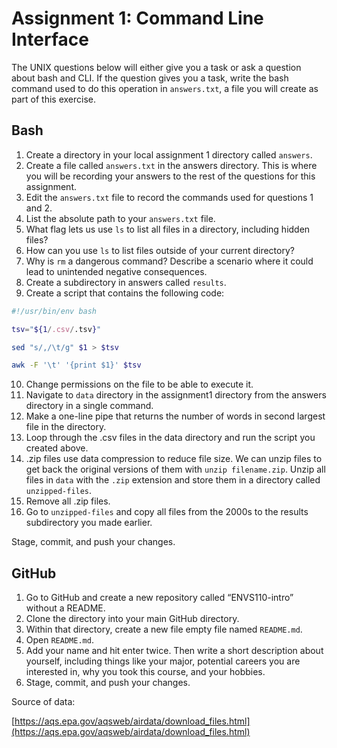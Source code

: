 # Assignment 1: Command Line Interface

The UNIX questions below will either give you a task or ask a question about bash and CLI. 
If the question gives you a task, write the bash command used to do this operation in `answers.txt`, 
a file you will create as part of this exercise.

## Bash

1.	Create a directory in your local assignment 1 directory called `answers`.
2.	Create a file called `answers.txt` in the answers directory. This is where you will be recording your answers to the rest of the questions for this assignment. 
3.	Edit the `answers.txt` file to record the commands used for questions 1 and 2.
4.	List the absolute path to your `answers.txt` file. 
5.	What flag lets us use `ls` to list all files in a directory, including hidden files?
6.	How can you use `ls` to list files outside of your current directory?
7.	Why is `rm` a dangerous command? Describe a scenario where it could lead to unintended negative consequences.
8.	Create a subdirectory in answers called `results`.
9.	Create a script that contains the following code:

```bash
#!/usr/bin/env bash

tsv="${1/.csv/.tsv}" 

sed "s/,/\t/g" $1 > $tsv

awk -F '\t' '{print $1}' $tsv
```

10.	Change permissions on the file to be able to execute it.
11.	Navigate to `data` directory in the assignment1 directory from the answers directory in a single command.
12.	Make a one-line pipe that returns the number of words in second largest file in the directory. 
13.	Loop through the .csv files in the data directory and run the script you created above.
14.	.zip files use data compression to reduce file size. We can unzip files to get back the original versions of them with `unzip filename.zip`. Unzip all files in `data` with the `.zip` extension and store them in a directory called `unzipped-files`.
15.	Remove all .zip files.
16.	Go to `unzipped-files` and copy all files from the 2000s to the results subdirectory you made earlier.

Stage, commit, and push your changes. 

## GitHub

1.	Go to GitHub and create a new repository called “ENVS110-intro” without a README.
2.	Clone the directory into your main GitHub directory.
3.	Within that directory, create a new file empty file named `README.md`. 
4.	Open `README.md`.
5.	Add your name and hit enter twice. Then write a short description about yourself, including things like your major, potential careers you are interested in, why you took this course, and your hobbies.
6.	Stage, commit, and push your changes. 

Source of data:

[https://aqs.epa.gov/aqsweb/airdata/download_files.html](https://aqs.epa.gov/aqsweb/airdata/download_files.html)
